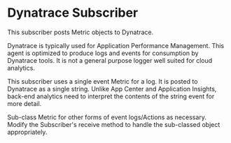 # Dynatrace Subscriber
This subscriber posts Metric objects to Dynatrace.

Dynatrace is typically used for Application Performance Management. This agent is optimized to produce
logs and events for consumption by Dynatrace tools. It is not a general purpose logger well suited for
cloud analytics.

This subscriber uses a single event Metric for a log. It is posted to Dynatrace as a single string.
Unlike App Center and Application Insights, back-end analytics need to interpret the contents of the 
string event for more detail.

Sub-class Metric for other forms of event logs/Actions as necessary. Modify the Subscriber's receive
method to handle the sub-classed object appropriately. 